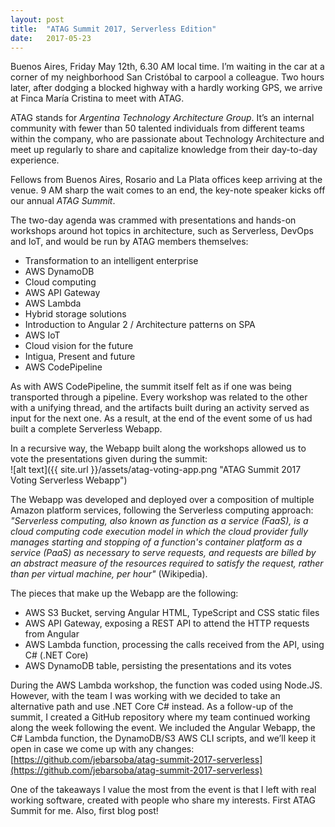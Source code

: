 ```yaml
---
layout: post
title:  "ATAG Summit 2017, Serverless Edition"
date:   2017-05-23
---
```


Buenos Aires, Friday May 12th, 6.30 AM local time. I’m waiting in the car at a corner of my neighborhood San Cristóbal to carpool a colleague. Two hours later, after dodging a blocked highway with a hardly working GPS, we arrive at Finca María Cristina to meet with ATAG.

ATAG stands for *Argentina Technology Architecture Group*. It’s an internal community with fewer than 50 talented individuals from different teams within the company, who are passionate about Technology Architecture and meet up regularly to share and capitalize knowledge from their day-to-day experience.

Fellows from Buenos Aires, Rosario and La Plata offices keep arriving at the venue. 9 AM sharp the wait comes to an end, the key-note speaker kicks off our annual *ATAG Summit*.

The two-day agenda was crammed with presentations and hands-on workshops around hot topics in architecture, such as Serverless, DevOps and IoT, and would be run by ATAG members themselves:  
* Transformation to an intelligent enterprise
* AWS DynamoDB
* Cloud computing
* AWS API Gateway
* AWS Lambda
* Hybrid storage solutions
* Introduction to Angular 2 / Architecture patterns on SPA
* AWS IoT
* Cloud vision for the future
* Intigua, Present and future
* AWS CodePipeline

As with AWS CodePipeline, the summit itself felt as if one was being transported through a pipeline. Every workshop was related to the other with a unifying thread, and the artifacts built during an activity served as input for the next one. As a result, at the end of the event some of us had built a complete Serverless Webapp.

In a recursive way, the Webapp built along the workshops allowed us to vote the presentations given during the summit:  
![alt text]({{ site.url }}/assets/atag-voting-app.png "ATAG Summit 2017 Voting Serverless Webapp")

The Webapp was developed and deployed over a composition of multiple Amazon platform services, following the Serverless computing approach:  
*"Serverless computing, also known as function as a service (FaaS), is a cloud computing code execution model in which the cloud provider fully manages starting and stopping of a function's container platform as a service (PaaS) as necessary to serve requests, and requests are billed by an abstract measure of the resources required to satisfy the request, rather than per virtual machine, per hour"* (Wikipedia).

The pieces that make up the Webapp are the following:  
* AWS S3 Bucket, serving Angular HTML, TypeScript and CSS static files
* AWS API Gateway, exposing a REST API to attend the HTTP requests from Angular
* AWS Lambda function, processing the calls received from the API, using C# (.NET Core)
* AWS DynamoDB table, persisting the presentations and its votes

During the AWS Lambda workshop, the function was coded using Node.JS. However, with the team I was working with we decided to take an alternative path and use .NET Core C# instead. As a follow-up of the summit, I created a GitHub repository where my team continued working along the week following the event. We included the Angular Webapp, the C# Lambda function, the DynamoDB/S3 AWS CLI scripts, and we’ll keep it open in case we come up with any changes:  
[https://github.com/jebarsoba/atag-summit-2017-serverless](https://github.com/jebarsoba/atag-summit-2017-serverless)

One of the takeaways I value the most from the event is that I left with real working software, created with people who share my interests. First ATAG Summit for me. Also, first blog post!

